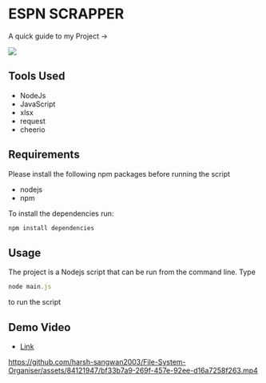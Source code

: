 # ESPN SCRAPPER

A quick guide to my Project ->

<img src ="/1.jpg">


## Tools Used

- NodeJs
- JavaScript
- xlsx
- request
- cheerio

## Requirements

Please install the following npm packages before running the script

- nodejs
- npm

To install the dependencies run:

```js
npm install dependencies
```

## Usage

The project is a Nodejs script that can be run from the command line.
Type 

```js
node main.js
``` 
to run the script

## Demo Video

- [Link](https://app.gemoo.com/share/home?codeId=vz2E1jogzLooa)

https://github.com/harsh-sangwan2003/File-System-Organiser/assets/84121947/bf33b7a9-269f-457e-92ee-d16a7258f263.mp4
